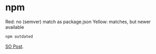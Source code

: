 # npm

Red: no (semver) match as package.json
Yellow: matches, but newer available

```sh
npm outdated
```

[SO Post][so].

[so]: http://stackoverflow.com/questions/31559390/npm-outdated-output-colour-coding-meaning
